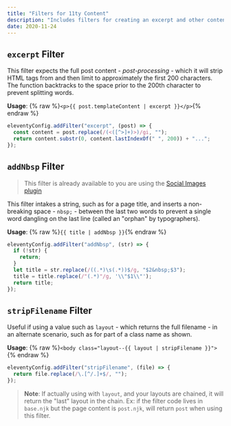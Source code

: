 ```yaml
---
title: "Filters for 11ty Content"
description: "Includes filters for creating an excerpt and other content enhancements."
date: 2020-11-24
---
```


## `excerpt` Filter

This filter expects the full post content - _post-processing_ - which it will strip HTML tags from and then limit to approximately the first 200 characters. The function backtracks to the space prior to the 200th character to prevent splitting words.

**Usage**: {% raw %}`<p>{{ post.templateContent | excerpt }}</p>`{% endraw %}

```js
eleventyConfig.addFilter("excerpt", (post) => {
  const content = post.replace(/(<([^>]+)>)/gi, "");
  return content.substr(0, content.lastIndexOf(" ", 200)) + "...";
});
```

## `addNbsp` Filter

> This filter is already available to you are using the [Social Images plugin](https://www.npmjs.com/package/@11tyrocks/eleventy-plugin-social-images)

This filter intakes a string, such as for a page title, and inserts a non-breaking space - `nbsp;` - between the last two words to prevent a single word dangling on the last line (called an "orphan" by typographers).

**Usage**: {% raw %}`{{ title | addNbsp }}`{% endraw %}

```js
eleventyConfig.addFilter("addNbsp", (str) => {
  if (!str) {
    return;
  }
  let title = str.replace(/((.*)\s(.*))$/g, "$2&nbsp;$3");
  title = title.replace(/"(.*)"/g, '\\"$1\\"');
  return title;
});
```

## `stripFilename` Filter

Useful if using a value such as `layout` - which returns the full filename - in an alternate scenario, such as for part of a class name as shown.

**Usage**: {% raw %}`<body class="layout--{{ layout | stripFilename }}">`{% endraw %}

```js
eleventyConfig.addFilter("stripFilename", (file) => {
  return file.replace(/\.[^/.]+$/, "");
});
```

> **Note**: If actually using with `layout`, and your layouts are chained, it will return the "last" layout in the chain. Ex: if the filter code lives in `base.njk` but the page content is `post.njk`, will return `post` when using this filter.
